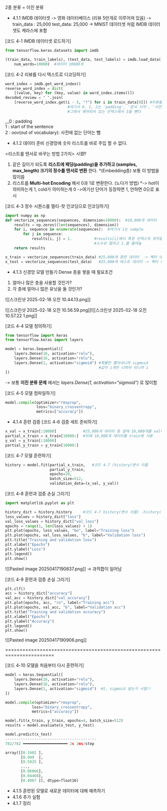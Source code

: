 2종 분류 = 이진 분류

- 4.1.1 IMDB 데이터셋
-> 영화 데이터베이스 (리뷰 5만개로 이루어져 있음)
-> train_data : 25,000 test_data: 25,000
-> MNIST 데이터셋 처럼 IMDB 데이터셋도 케라스에 포함

[코드 4-1  IMDB 데이터셋 로드하기]
```python
from tensorflow.keras.datasets import imdb

(train_data, train_labels), (test_data, test_labels) = imdb.load_data(
	num_words=10000)  #데이터 10000개
```
[코드 4-2 리뷰를 다시 텍스트로 디코딩하기]
```python
word_index = imdb.get_word_index()
reverse_word_index = dict(
	[(value, key) for (key, value) in word_index.items()])
decoded_review = " ".join(
	[reverse_word_index.get(i - 3, "?") for i in train_data[0]]) #리뷰를 디코딩합니다.
							#여기서 0, 1, 2는 'padding', '문서 시작', '사전에 없음' 뜻함
							#그래서 예약되어 있는 인덱스에서 3을 뺀다
```
__0 : padding  
1 : start of the sentence  
2 : oov(out of vocabulary):  사전에 없는 단어는 뺌

- 4.1.2 데이터 준비
신경망에 숫자 리스트를 바로 주입 할 수 없다.

<리스트를 텐서로 바꾸는 방법 2가지> *시험!!*
1. 같은 길이가 되도록 __리스트에 패딩(padding)을 추가하고 (samples, max_length) 크기의 정수를 텐서로 변환__ 한다.  *(Embedding층) 보통 이 방법을 많이씀
2. 리스트를 __Multi-hot Encoding__ 해서 0과 1로 변환한다. (노다가 방법)
		*-> hot이 의미하는게 1, cold가 의미하는게 0
		->여기선 단어가 등장하면 1, 안하면 0으로 표시

[코드 4-3 정수 시퀀스를 멀티-핫 인코딩으로 인코딩하기]
```python
import numpy as np
def vectorize_sequences(sequences, dimension=10000):  #10,000개 데이터
	results = np.zeros((len(sequences), dimension))   
	for i, sequence in enumerate(sequences):  #여기서 i는 sample
		for j in sequence:
			results[i, j] = 1.          #results[i]에서 특정 인덱스의 위치를 1로 만든다.
										#소수로 할려고 1.를 붙여놈
	return results

x_train = vectorize_sequences(train_data) #25,000개 훈련 데이터  -> 벡터 데이터로 변환
x_test = vectorize_sequences(test_data)   #25,000개 테스트 데이터 -> 벡터 데이터로 변환
```

- 4.1.3 신경망 모델 만들기
Dense 층을 쌓을 때 필요조건
1. 얼마나 많은 층을 사용할 것인가?
2. 각 층에 얼마나 많은 유닛을 둘 것인가?

![[스크린샷 2025-02-18 오전 10.44.13.png]]

![[스크린샷 2025-02-18 오전 10.56.59.png]]![[스크린샷 2025-02-18 오전 10.57.22 1.png]]

[코드 4-4 모델 정의하기]
```python
from tensorflow import keras
from tensorflow.keras import layers

model = keras.Sequential([
	layers.Dense(16, activation="relu"),
	layers.Dense(16, activation="relu"),
	layers.Dense(1, activation="sigmoid") #확률만 뽑아내니까 sigmoid
	                                      #값이 1개만 나와야 되니까 1
])
```
-> 보통 __이진 분류 문제__ 에서는 
*layers.Dense(1, activation="sigmoid")* 로 많이함

[코드 4-5 모델 컴파일하기]
```python
model.compile(optimizer="rmsprop",
			  loss="binary_crossentropy",
			  metrics=["accuracy"])
```

- 4.1.4 훈련 검증
[코드 4-6 검증 세트 준비하기]
```python
x_val = x_train[:10000]            #25,000개 데이터 중 앞에 10,000개를 val에 사용
partial_x_train = x_train[10000:]  #뒤에 10,000개 데이터를 train에 사용
y_val = y_train[:10000]
partial_y_train = y_train[10000:]
```

[코드 4-7 모델 훈련하기]
```python
history = model.fit(partial_x_train,   #코드 4-7 (history)변수 이름
					partial_y_train,
					epochs=20,
					batch_size=512,
					validation_data=(x_val, y_val))
```

[코드 4-8 훈련과 검증 손실 그리기]
```python
import matplotlib.pyplot as plt

history_dict = history.history     #코드 4-7 history(변수 이름) .history(이게 중요!!!)
loss_values = history_dict["loss"]
val_loss_values = history_dict["val_loss"]
epochs = range(1, len(loss_values) + 1)
plt.plot(epochs, loss_values, "bo", label="Training loss")
plt.plot(epochs, val_loss_values, "b", label="Validation loss")
plt.title("Training and validation loss")
plt.xlabel("Epochs")
plt.ylabel("Loss")
plt.legend()
plt.show()
```

![[Pasted image 20250417190837.png]]
-> 과적합이 일어남

[코드 4-9 훈련과 검증 손실 그리기]
```python
plt.clf()
acc = history_dict["accuracy"]
val_acc = history_dict["val_accuracy"]
plt.plot(epochs, acc, "ro", label="Training acc")
plt.plot(epochs, val_acc, "b", label="Validation acc")
plt.title("Training and validation accuracy")
plt.xlabel("Epochs")
plt.ylabel("Accuracy")
plt.legend()
plt.show()
```
![[Pasted image 20250417190906.png]]

=======================================================================

[코드 4-10 모델을 처음부터 다시 훈련하기]
```python
model = keras.Sequential([
	layers.Dense(16, activation="relu"),
	layers.Dense(16, activation="relu"),
	layers.Dense(1, activation="sigmoid")  #1, sigmoid 넣는거 시험!!
])

model.compile(optimizer="rmsprop",
			loss="binary_crossentropy",
			metrics=["accuracy"])

model.fit(x_train, y_train, epochs=4, batch_size=512)    
results = model.evaluate(x_test, y_test)
```

```python
model.predict(x_test)
-----------------------------------------
782/782 ━━━━━━━━━━━━━━━━━━━━ 2s 2ms/step

array([[0.1602 ],
       [0.999  ],
       [0.5825 ],
       ...,
       [0.06866],
       [0.04468],
       [0.4067 ]], dtype=float16)

```

- 4.1.5 훈련된 모델로 새로운 데이터에 대해 예측하기
- 4.1.6 추가 실험
- 4.1.7 정리
